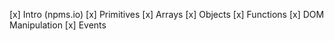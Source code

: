 [x] Intro (npms.io)
[x] Primitives
[x] Arrays
[x] Objects
[x] Functions
[x] DOM Manipulation
[x] Events